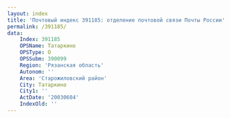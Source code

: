 ```yaml
---
layout: index
title: 'Почтовый индекс 391185: отделение почтовой связи Почты России'
permalink: /391185/
data:
    Index: 391185
    OPSName: Татаркино
    OPSType: О
    OPSSubm: 390099
    Region: 'Рязанская область'
    Autonom: ''
    Area: 'Старожиловский район'
    City: Татаркино
    City1: ''
    ActDate: '20030604'
    IndexOld: ''
---
```

